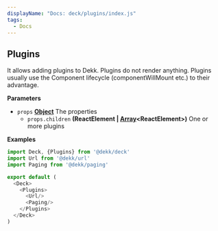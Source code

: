 ```yaml
---
displayName: "Docs: deck/plugins/index.js"
tags: 
  - Docs
---
```


<!-- Generated by documentation.js. Update this documentation by updating the source code. -->

## Plugins

It allows adding plugins to Dekk.
Plugins do not render anything.
Plugins usually use the Component lifecycle (componentWillMount etc.)
to their advantage.

**Parameters**

-   `props` **[Object][1]** The properties
    -   `props.children` **(ReactElement | [Array][2]&lt;ReactElement>)** One or more plugins

**Examples**

```javascript
import Deck, {Plugins} from '@dekk/deck'
import Url from '@dekk/url'
import Paging from '@dekk/paging'

export default (
  <Deck>
    <Plugins>
      <Url/>
      <Paging/>
    </Plugins>
  </Deck>
)
```

[1]: https://developer.mozilla.org/docs/Web/JavaScript/Reference/Global_Objects/Object

[2]: https://developer.mozilla.org/docs/Web/JavaScript/Reference/Global_Objects/Array

